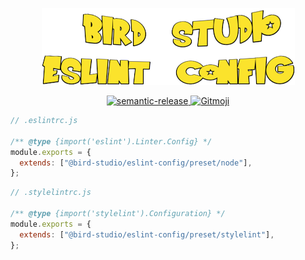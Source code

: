 <p align="center">
  <a href="https://github.com/bird-studio/eslint-config">
    <img src="https://github.com/bird-studio/eslint-config/blob/main/media/logo.png"/>
  </a>
</p>

<p align="center">
  <a href="https://semantic-release.gitbook.io/semantic-release/">
    <img alt="semantic-release" src="https://img.shields.io/badge/%20%20%F0%9F%93%A6%F0%9F%9A%80-semantic--release-e10079.svg">
  </a>
  <a href="https://gitmoji.dev">
    <img src="https://img.shields.io/badge/gitmoji-%20😜%20😍-FFDD67.svg?style=flat-square" alt="Gitmoji">
  </a>
</p>

```js
// .eslintrc.js

/** @type {import('eslint').Linter.Config} */
module.exports = {
  extends: ["@bird-studio/eslint-config/preset/node"],
};
```

```js
// .stylelintrc.js

/** @type {import('stylelint').Configuration} */
module.exports = {
  extends: ["@bird-studio/eslint-config/preset/stylelint"],
};
```
